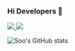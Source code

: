 ### Hi Developers 👋

<!--
**rndtn/rndtn** is a ✨ _special_ ✨ repository because its `README.md` (this file) appears on your GitHub profile.

Here are some ideas to get you started:

- 🔭 I’m currently working on ...
- 🌱 I’m currently learning ...
- 👯 I’m looking to collaborate on ...
- 🤔 I’m looking for help with ...
- 💬 Ask me about ...
- 📫 How to reach me: ...
- 😄 Pronouns: ...
- ⚡ Fun fact: ...
-->


<a href="https://velog.io/@rndtn" target="_blank"><img src="https://img.shields.io/badge/Blogger-FF5722?style=flat-square&logo=Blogger&logoColor=white"/>
<img src="https://img.shields.io/badge/Java-007396?style=flat-square&logo=Blogger&logoColor=white"/>
</a>

![Soo's GitHub stats](https://github-readme-stats.vercel.app/api?username=rndtn&show_icons=true&theme=radical)


